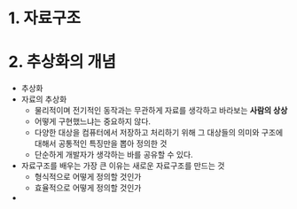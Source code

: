 # 1. 자료구조
# 2. 추상화의 개념
- 추상화
- 자료의 추상화
	- 물리적이며 전기적인 동작과는 무관하게 자료를 생각하고 바라보는 **사람의 상상**
	- 어떻게 구현했느냐는 중요하지 않다.
	- 다양한 대상을 컴퓨터에서 저장하고 처리하기 위해 그 대상들의 의미와 구조에 대해서 공통적인 특징만을 뽑아 정의한 것
	- 단순하게 개발자가 생각하는 바를 공유할 수 있다.
- 자료구조를 배우는 가장 큰 이유는 새로운 자료구조를 만드는 것
	- 형식적으로 어떻게 정의할 것인가
	- 효율적으로 어떻게 정의할 것인가
- 